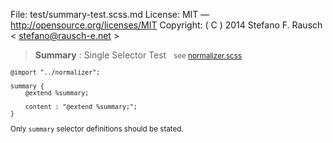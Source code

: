 File:      test/summary-test.scss.md
License:   MIT — http://opensource.org/licenses/MIT
Copyright: ( C ) 2014 Stefano F. Rausch < stefano@rausch-e.net >

> **Summary** : Single Selector Test  
> <small> see [normalizer.scss](../_normalizer.scss.md) </smalll>

    @import "../normalizer";

    summary {
        @extend %summary;

        content : "@extend %summary;";
    }

Only `summary` selector definitions should be stated.
